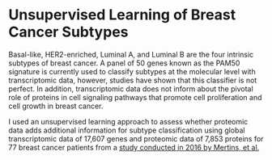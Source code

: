 # Unsupervised Learning of Breast Cancer Subtypes
Basal-like, HER2-enriched, Luminal A, and Luminal B are the four intrinsic subtypes of breast cancer. A panel of 50 genes known as the PAM50 signature is currently used to classify subtypes at the molecular level with transcriptomic data, however, studies have shown that this classifier is not perfect. In addition, transcriptomic data does not inform about the pivotal role of proteins in cell signaling pathways that promote cell proliferation and cell growth in breast cancer. 

I used an unsupervised learning approach to assess whether proteomic data adds additional information for subtype classification using global transcriptomic data of 17,607 genes and proteomic data of 7,853 proteins for 77 breast cancer patients from a [study conducted in 2016 by Mertins, et al.](https://www.ncbi.nlm.nih.gov/pubmed/27251275)
